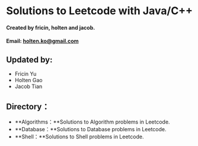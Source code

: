# Solutions to Leetcode with Java/C++

#### Created by fricin, holten and jacob.
#### Email: holten.ko@gmail.com

## Updated by:
- Fricin Yu
- Holten Gao
- Jacob Tian

## Directory：
- **Algorithms：**Solutions  to Algorithm problems in Leetcode. 
- **Database：**Solutions  to Database problems in Leetcode. 
- **Shell：**Solutions  to Shell problems in Leetcode. 